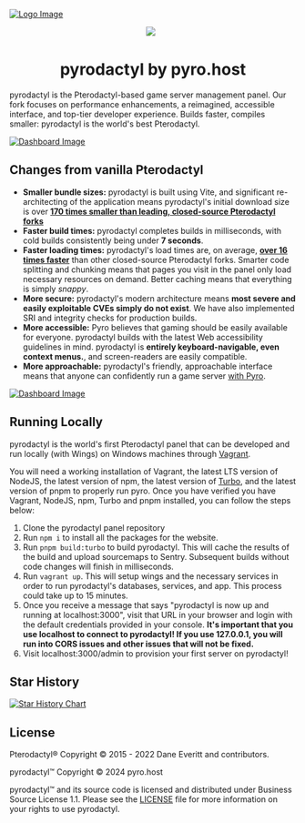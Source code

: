 [![Logo Image](https://i.imgur.com/rrp2f0j.png)](https://panel.pyro.host)

<p align="center">
 <a aria-label="Pyro logo" href="https://pyro.host"><img src="https://i.imgur.com/uvIy6cI.png"></a>
 <a aria-label="Join the Pyro community on Discord" href="https://discord.gg/fxeRFRbhQh?utm_source=githubreadme&utm_medium=readme&utm_campaign=OSSLAUNCH&utm_id=OSSLAUNCH"><img alt="" src="https://i.imgur.com/qSfKisV.png"></a>
 <a aria-label="Licensed under Business Source License 1.1" href="https://github.com/pyrohost/panel/blob/main/LICENSE"><img alt="" src="https://i.imgur.com/DHx8Cz6.png"></a>
</p>

<h1 align="center">pyrodactyl by pyro.host</h1>

pyrodactyl is the Pterodactyl-based game server management panel. Our fork focuses on performance enhancements, a reimagined, accessible interface, and top-tier developer experience. Builds faster, compiles smaller: pyrodactyl is the world's best Pterodactyl.

[![Dashboard Image](https://pyro.host/img/panel1.jpg)](https://panel.pyro.host)

## Changes from vanilla Pterodactyl

-   **Smaller bundle sizes:** pyrodactyl is built using Vite, and significant re-architecting of the application means pyrodactyl's initial download size is over **[170 times smaller than leading, closed-source Pterodactyl forks](https://i.imgur.com/tKWLHhR.png)**
-   **Faster build times:** pyrodactyl completes builds in milliseconds, with cold builds consistently being under **7 seconds**.
-   **Faster loading times:** pyrodactyl's load times are, on average, **[over 16 times faster](https://i.imgur.com/28XxmMi.png)** than other closed-source Pterodactyl forks. Smarter code splitting and chunking means that pages you visit in the panel only load necessary resources on demand. Better caching means that everything is simply _snappy_.
-   **More secure:** pyrodactyl's modern architecture means **most severe and easily exploitable CVEs simply do not exist**. We have also implemented SRI and integrity checks for production builds.
-   **More accessible:** Pyro believes that gaming should be easily available for everyone. pyrodactyl builds with the latest Web accessibility guidelines in mind. pyrodactyl is **entirely keyboard-navigable, even context menus.**, and screen-readers are easily compatible.
-   **More approachable:** pyrodactyl's friendly, approachable interface means that anyone can confidently run a game server [with Pyro](https://pyro.host).

[![Dashboard Image](https://pyro.host/img/panel3.jpg)](https://panel.pyro.host)

## Running Locally

pyrodactyl is the world's first Pterodactyl panel that can be developed and run locally (with Wings) on Windows machines through [Vagrant](https://www.vagrantup.com/).

You will need a working installation of Vagrant, the latest LTS version of NodeJS, the latest version of npm, the latest version of [Turbo](https://turbo.build), and the latest version of pnpm to properly run pyro. Once you have verified you have Vagrant, NodeJS, npm, Turbo and pnpm installed, you can follow the steps below:

1. Clone the pyrodactyl panel repository
2. Run `npm i` to install all the packages for the website.
3. Run `pnpm build:turbo` to build pyrodactyl. This will cache the results of the build and upload sourcemaps to Sentry. Subsequent builds without code changes will finish in milliseconds.
4. Run `vagrant up`. This will setup wings and the necessary services in order to run pyrodactyl's databases, services, and app. This process could take up to 15 minutes.
5. Once you receive a message that says "pyrodactyl is now up and running at localhost:3000", visit that URL in your browser and login with the default credentials provided in your console. **It's important that you use localhost to connect to pyrodactyl! If you use 127.0.0.1, you will run into CORS issues and other issues that will not be fixed.**
6. Visit localhost:3000/admin to provision your first server on pyrodactyl!

## Star History

<a href="https://star-history.com/#pyrohost/panel&Date">
  <picture>
    <source media="(prefers-color-scheme: dark)" srcset="https://api.star-history.com/svg?repos=pyrohost/panel&type=Date&theme=dark" />
    <source media="(prefers-color-scheme: light)" srcset="https://api.star-history.com/svg?repos=pyrohost/panel&type=Date" />
    <img alt="Star History Chart" src="https://api.star-history.com/svg?repos=pyrohost/panel&type=Date" />
  </picture>
</a>

## License

Pterodactyl® Copyright © 2015 - 2022 Dane Everitt and contributors.

pyrodactyl™ Copyright © 2024 pyro.host

pyrodactyl™ and its source code is licensed and distributed under Business Source License 1.1. Please see the [LICENSE](https://github.com/pyrohost/panel/blob/main/LICENSE) file for more information on your rights to use pyrodactyl.
